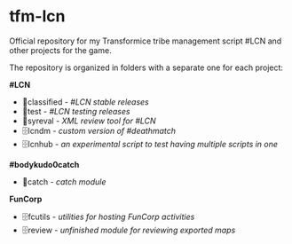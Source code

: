 # tfm-lcn

Official repository for my Transformice tribe management script #LCN and other projects for the game.

The repository is organized in folders with a separate one for each project:

**#LCN**
* 📁classified - *#LCN stable releases*
* 📁test - *#LCN testing releases*
* 📁syreval - *XML review tool for #LCN*
* 🗄️lcndm - *custom version of #deathmatch*
* 🗄️lcnhub - *an experimental script to test having multiple scripts in one*

**#bodykudo0catch**
* 📁catch - *catch module*

**FunCorp**
* 🗄️fcutils - *utilities for hosting FunCorp activities*
* 🗄️review - *unfinished module for reviewing exported maps*

